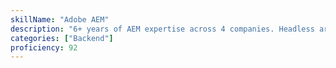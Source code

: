 ```yaml
---
skillName: "Adobe AEM"
description: "6+ years of AEM expertise across 4 companies. Headless architecture, component development (HTL), Sling Models, and OSGi Services."
categories: ["Backend"]
proficiency: 92
---
```

